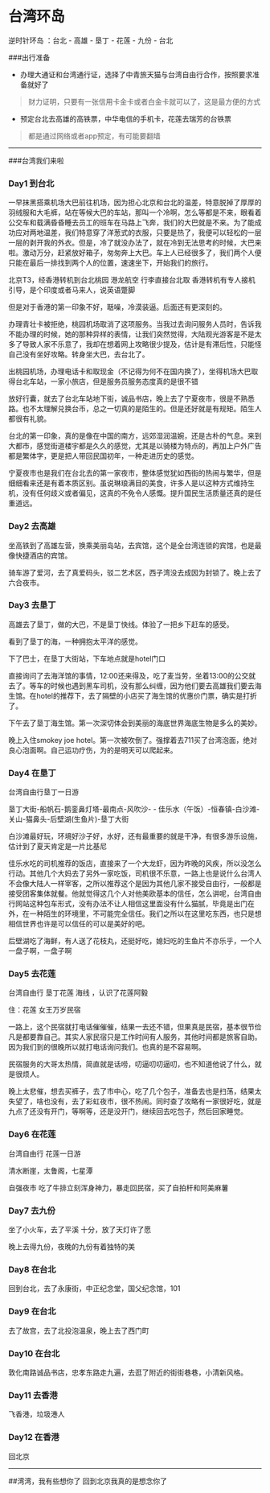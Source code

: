 # 台湾环岛
逆时针环岛 ：台北 - 高雄 - 垦丁 - 花莲 - 九份 - 台北

###出行准备
- 办理大通证和台湾通行证，选择了中青旅天猫与台湾自由行合作，按照要求准备就好了
> 财力证明，只要有一张信用卡金卡或者白金卡就可以了，这是最方便的方式

- 预定台北去高雄的高铁票，中华电信的手机卡，花莲去瑞芳的台铁票
> 都是通过网络或者app预定，有可能要翻墙


---



###台湾我们来啦
### Day1 到台北  

一早抹黑搭乘机场大巴前往机场，因为担心北京和台北的温差，特意脱掉了厚厚的羽绒服和大毛裤，站在等候大巴的车站，那叫一个冷啊，怎么等都是不来，眼看着公交车和载满昏昏睡去员工的班车在马路上飞奔，我们的大巴就是不来。为了能成功应对两地温差，我们特意穿了洋葱式的衣服，只要是热了，我便可以轻松的一层一层的剥开我的外衣。但是，冷了就没办法了，就在冷到无法思考的时候，大巴来啦。激动万分，赶紧放好箱子，匆匆奔上大巴。车上人已经很多了，我们两个人便只能在最后一排找到两个人的位置，速速坐下，开始我们的旅行。


北京T3，经香港转机到台北桃园 港龙航空 行李直接台北取 香港转机有专人接机引导，是个印度或者马来人，说英语蹩脚

但是对于香港的第一印象不好，聒噪，冷漠装逼。后面还有更深刻的。


办理青壮卡被拒绝，桃园机场取消了这项服务。当我过去询问服务人员时，告诉我不能办理的时候，她的那种异样的表情，让我们突然觉得，大陆观光游客是不是太多了导致人家不乐意了，我却在想着网上攻略很少提及，估计是有滞后性，只能怪自己没有坐好攻略。转身坐大巴，去台北了。


出桃园机场，办理电话卡和取现金（不记得为何不在国内换了），坐得机场大巴取得台北车站，一家小旅店，但是服务员服务态度真的是很不错

放好行囊，就去了台北车站地下街，诚品书店，晚上去了宁夏夜市，很是不熟悉路。也不太理解兑换台币，总之一切真的是陌生的。但是还好就是有规矩。陌生人都很有礼貌。

台北的第一印象，真的是像在中国的南方，远郊湿润温婉，还是古朴的气息。来到大都市，感觉街道楼宇都是久久的感觉，尤其是以骑楼为特点的，再加上户外广告都是繁体字，更是把人带回民国初年，一种走进历史的感觉。

宁夏夜市也是我们在台北去的第一家夜市，整体感觉犹如西街的热闹与繁华，但是细细看来还是有着本质区别。虽说琳琅满目的美食，许多人是以这种方式维持生机，没有任何歧义或者偏见，这真的不免令人感慨。提升国民生活质量还真的是任重道远。

### Day2 去高雄

  坐高铁到了高雄左营，换乘美丽岛站，去宾馆，这个是全台湾连锁的宾馆，也是最像快捷酒店的宾馆。

  骑车游了爱河，去了真爱码头，驳二艺术区，西子湾没去成因为封锁了。晚上去了六合夜市。


### Day3 去垦丁

高雄去了垦丁，做的大巴，不是垦丁快线。体验了一把乡下赶车的感受。

看到了垦丁的海，一种拥抱太平洋的感觉。

下了巴士，在垦丁大街站，下车地点就是hotel门口

直接询问了去海洋馆的事情，12:00还来得及，吃了麦当劳，坐着13:00的公交就去了。等车的时候也遇到黑车司机，没有那么纠缠，因为他们要去高雄我们要去海生馆。在hotel的推荐下，去了隔壁的小店买了海生馆的优惠价门票，确实是打折了。

下午去了垦丁海生馆。第一次深切体会到美丽的海底世界海底生物是多么的美妙。

晚上入住smokey joe hotel。第一次被吹倒了。强撑着去711买了台湾泡面，绝对良心泡面啊。自己运功疗伤，为的是明天可以爬起来。

### Day4 在垦丁

台湾自由行垦丁一日游

垦丁大街-船帆石-鹅銮鼻灯塔-最南点-风吹沙-  -  佳乐水（午饭）-恒春镇-白沙滩-关山-猫鼻头-后壁湖(生鱼片)-垦丁大街

白沙滩最好玩，环境好沙子好，水好，还有最重要的就是干净，有很多游乐设施，估计到了夏天肯定是一片比基尼

佳乐水吃的司机推荐的饭店，直接来了一个大龙虾，因为昨晚的风疾，所以没怎么行动。其他几个大妈去了另外一家吃饭，司机很不乐意，一路上也是说什么台湾人不会像大陆人一样宰客，之所以推荐这个是因为其他几家不接受自由行，一般都是接受团客集体就餐。他就觉得这几个人对他美欧基本的信任，怎么讲呢，台湾自由行网站这种包车形式，没有办法不让人相信这里面没有什么猫腻，毕竟是出门在外，在一种陌生的环境里，不可能完全信任。我们之所以在这里吃东西，也只是想相信世界也许是可以信任的可以是美好的吧。

后壁湖吃了海鲜，有人送了花枝丸，还挺好吃，媳妇吃的生鱼片不亦乐乎，一个人一盘子啊，一盘子啊


### Day5 去花莲

台湾自由行 垦丁花莲 海线 ，认识了花莲阿毅

住：花莲  女王万岁民宿

一路上，这个民宿就打电话催催催，结果一去还不错，但果真是民宿，基本很节俭凡是都要靠自己。其实人家民宿只是工作时间有人服务，其他时间都是旅客自助。因为我们到的很晚所以就打电话询问我们。也真的是不容易啊。

民宿服务的大哥太热情，简直就是话唠，叨逼叨叨逼叨，也不知道他说了什么，就是很烦人。

晚上太悲催，想去买裤子，去了市中心，吃了几个包子，准备去也是扫荡，结果太失望了，啥也没有，去了彩虹夜市，很不热闹。同时查了攻略有一家很好吃，就是九点了还没有开门，等啊等，还是没开门，继续回去吃包子，然后回家睡觉。

### Day6 在花莲

台湾自由行 花莲一日游

清水断崖，太鲁阁，七星潭

自强夜市  吃了牛排立刻浑身神力，暴走回民宿，买了自拍杆和阿美麻薯


### Day7 去九份

坐了小火车，去了平溪 十分，放了天灯许了愿

晚上去得九份，夜晚的九份有着独特的美


### Day8 在台北

回到台北，去了永康街，中正纪念堂，国父纪念馆，101


### Day9 在台北  

去了故宫，去了北投泡温泉，晚上去了西门町


### Day10 在台北  

敦化南路诚品书店，忠孝东路走九遍，去逛了附近的街街巷巷，小清新风格。


### Day11 去香港  

飞香港，垃圾港人


### Day12 在香港

回北京



----
##湾湾，我有些想你了
回到北京我真的是想念你了
